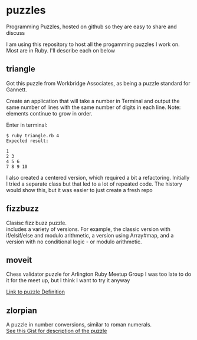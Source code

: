 puzzles
=======

Programming Puzzles, hosted on github so they are easy to share and discuss

I am using this repository to host all the progamming puzzles I work on. Most are in Ruby.
I'll describe each on below

triangle
--------
Got this puzzle from Workbridge Associates, as being a puzzle standard for Gannett.

Create an application that will take a number in Terminal and output the same number of lines with the same number of digits in each line. Note: elements continue to grow in order.

Enter in terminal:

    $ ruby triangle.rb 4
    Expected result:
    
    1
    2 3
    4 5 6
    7 8 9 10

I also created a centered version, which required a bit a refactoring. Initially I tried a separate class but that led to a lot of repeated code. The history would show this, but it was easier to just create a fresh repo

fizzbuzz
--------
Clasisc fizz buzz puzzle.  
includes a variety of versions. For example, the classic version with if/elsif/else and modulo arithmetic, a version using Array#map, and a version with no conditional logic - or modulo arithmetic.

moveit
------
Chess validator puzzle for Arlington Ruby Meetup Group
I was too late to do it for the meet up, but I think I want to try it anyway

[Link to puzzle Definition](http://www.puzzlenode.com/puzzles/13-chess-validator)

zlorpian
--------
A puzzle in number conversions, similar to roman numerals.  
[See this Gist for description of the puzzle](https://gist.github.com/bokmann/6985516)